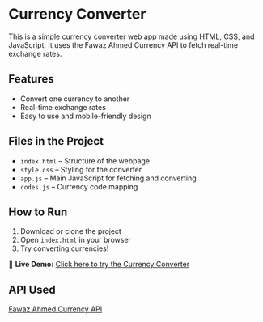 # Currency Converter

This is a simple currency converter web app made using HTML, CSS, and JavaScript. It uses the Fawaz Ahmed Currency API to fetch real-time exchange rates.

## Features
- Convert one currency to another
- Real-time exchange rates
- Easy to use and mobile-friendly design

## Files in the Project
- `index.html` – Structure of the webpage  
- `style.css` – Styling for the converter  
- `app.js` – Main JavaScript for fetching and converting  
- `codes.js` – Currency code mapping  

## How to Run
1. Download or clone the project  
2. Open `index.html` in your browser  
3. Try converting currencies!

🔗 **Live Demo:** [Click here to try the Currency Converter](https://rayhqe.github.io/Currency-Converter/)

## API Used
[Fawaz Ahmed Currency API](https://github.com/fawazahmed0/exchange-api)


